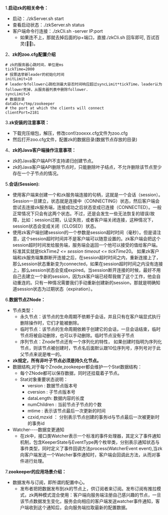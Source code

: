 1.**启动zk的相关命令：**
- 启动：./zkServer.sh start
- 查看启动状态：./zkServer.sh status
- 客户端命令行连接：./zkCli.sh -server IP:port
    - 如果连不上，那就去掉后面的ip+端口，直接./zkCli.sh 回车即可, 百试百灵(🤷‍♀️)。

2、**zk的zoo.cfg配置介绍**
```shell
# zk的服务器心跳时间，单位是ms
tickTime=2000
# 投票选举新leader的初始化时间
initLimit=10
# leader与follower心跳检测最大容忍时间响应超过syncLimit*tickTime，leader认为follower死掉，从服务器列表中删除follower.
syncLimit=5
# 数据目录
dataDir=/tmp/zookeeper
# the port at which the clients will connect
clientPort=2181
```

3.**zk安装的注意事项：**
- 下载完压缩包，解压，修改conf/zooxxx.cfg文件为zoo.cfg
- 然后打开zoo.cfg文件，配置zk的数据目录(数据节点存放的目录)

4、**zk的Java客户端操作注意事项：**
- zk的Java客户端API不支持递归创建节点。
- zk的Java客户端API删除节点时，只能删除叶子结点，不允许删除该节点至少存在一个子节点的情况。

5.**会话(Session):**
- 使用客户端来创建一个和zk服务端连接的句柄，这就是一个会话（session）。Session一旦建立，状态就是连接中（CONNECTING）状态，然后客户端会尝试去连接zk服务端，连接成功之后状态变成已连接（CONNECTED）。一般正常情况下只会有这两个状态。不过，还是会发生一些无法恢复的错误/故障，比如：session过期，认证失败，或者客户端关闭连接，这种情况下，session状态会变成关闭（CLOSED）状态。
- 使用zk客户端创建session的一个参数是session超时时间（毫秒）。但是请注意，这个session超时时间并不是客户端可以随意设置的。zk客户端会把这个session超时时间发给服务端，服务端会返回一个他可以接受的值给客户端。标准其实就是tickTime*2 <= session timeout <= tickTime*20。
如果zk客户端和zk服务端集群断开连接之后，在session超时时间之内，重新连接上了，那么session状态重新变为connected，如果在session超时时间之内没有连接上，那么session状态会变成expired。当session断开连接的时候，最好不用自己去建立一个新的session，因为zk客户端已经帮我做了这个工作，他会自动重连的。只有一种情况需要我们手动重新创建新的session，那就是明确知道session状态为过期状态（expiration）。

6.**数据节点ZNode：**
- 节点类型：
    - 永久节点：该节点的生命周期不依赖于会话，并且只有在客户端显式执行删除操作时，它们才能被删除。
    - 临时节点：该节点的生命周期依赖于创建它的会话，一旦会话结束，临时节点将被自动删除，也可以手动删除。临时节点没有子节点
    - 序列节点：Znode节点还有一个序列化的特性， 如果创建时指明为序列化节点，则该节点被创建时，节点名后面默认跟10位序列号，序列号对于此父节点来说是唯一的。
- **zk规定，所有非叶子节点必须是持久化节点。**
- 数据结构,对于每个Znode,zookeeper都会维护一个Stat数据结构：
    - 每个ZNode都可以保存数据，同时还挂载着子节点。
    - Stat对象重要状态说明：
        - version : 数据节点版本号
        - cversion : 子节点版本号
        - dataLength: 数据内容的长度
        - numChildren : 当前节点子节点的个数
        - mtime : 表示该节点最后一次更新的时间
        - czxid,mzxid ： 分别表示节点创建的事务id与节点最后一次被更新时的事务id
- Watcher----数据变更通知
    - 在zk中，接口类Watcher表示一个标准的事件处理器，其定义了事件通知机制，包含KeeperState与EventType两个枚举类，分别表示通知状态与事件类型，同时定义了事件回调方法process(WatcherEvent event),当zk向客户端发送一个Watcher事件通知时，客户端会回调此方法，从而对事件进行处理。

7.**zookeeper的应用场景介绍：**
- 数据发布与订阅，即所谓的配置中心。
    - 发布者把把数据发布到zk的节点上，供订阅者来订阅。发布订阅有推拉模式，zk两种模式混合使用：客户端向服务端注册自己感兴趣的节点，一旦该节点数据发生变化，服务会向相应的客户端发送watcher事件通知，客户端收到这个通知后，会向服务端拉取最新的配置数据。

